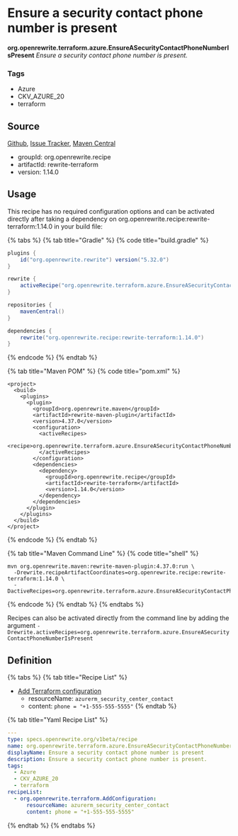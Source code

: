 # Ensure a security contact phone number is present

**org.openrewrite.terraform.azure.EnsureASecurityContactPhoneNumberIsPresent** _Ensure a security contact phone number is present._

### Tags

* Azure
* CKV\_AZURE\_20
* terraform

## Source

[Github](https://github.com/openrewrite/rewrite-terraform), [Issue Tracker](https://github.com/openrewrite/rewrite-terraform/issues), [Maven Central](https://search.maven.org/artifact/org.openrewrite.recipe/rewrite-terraform/1.14.0/jar)

* groupId: org.openrewrite.recipe
* artifactId: rewrite-terraform
* version: 1.14.0

## Usage

This recipe has no required configuration options and can be activated directly after taking a dependency on org.openrewrite.recipe:rewrite-terraform:1.14.0 in your build file:

{% tabs %}
{% tab title="Gradle" %}
{% code title="build.gradle" %}
```groovy
plugins {
    id("org.openrewrite.rewrite") version("5.32.0")
}

rewrite {
    activeRecipe("org.openrewrite.terraform.azure.EnsureASecurityContactPhoneNumberIsPresent")
}

repositories {
    mavenCentral()
}

dependencies {
    rewrite("org.openrewrite.recipe:rewrite-terraform:1.14.0")
}
```
{% endcode %}
{% endtab %}

{% tab title="Maven POM" %}
{% code title="pom.xml" %}
```markup
<project>
  <build>
    <plugins>
      <plugin>
        <groupId>org.openrewrite.maven</groupId>
        <artifactId>rewrite-maven-plugin</artifactId>
        <version>4.37.0</version>
        <configuration>
          <activeRecipes>
            <recipe>org.openrewrite.terraform.azure.EnsureASecurityContactPhoneNumberIsPresent</recipe>
          </activeRecipes>
        </configuration>
        <dependencies>
          <dependency>
            <groupId>org.openrewrite.recipe</groupId>
            <artifactId>rewrite-terraform</artifactId>
            <version>1.14.0</version>
          </dependency>
        </dependencies>
      </plugin>
    </plugins>
  </build>
</project>
```
{% endcode %}
{% endtab %}

{% tab title="Maven Command Line" %}
{% code title="shell" %}
```shell
mvn org.openrewrite.maven:rewrite-maven-plugin:4.37.0:run \
  -Drewrite.recipeArtifactCoordinates=org.openrewrite.recipe:rewrite-terraform:1.14.0 \
  -DactiveRecipes=org.openrewrite.terraform.azure.EnsureASecurityContactPhoneNumberIsPresent
```
{% endcode %}
{% endtab %}
{% endtabs %}

Recipes can also be activated directly from the command line by adding the argument `-Drewrite.activeRecipes=org.openrewrite.terraform.azure.EnsureASecurityContactPhoneNumberIsPresent`

## Definition

{% tabs %}
{% tab title="Recipe List" %}
* [Add Terraform configuration](../addconfiguration.md)
  * resourceName: `azurerm_security_center_contact`
  * content: `phone = "+1-555-555-5555"`
{% endtab %}

{% tab title="Yaml Recipe List" %}
```yaml
---
type: specs.openrewrite.org/v1beta/recipe
name: org.openrewrite.terraform.azure.EnsureASecurityContactPhoneNumberIsPresent
displayName: Ensure a security contact phone number is present
description: Ensure a security contact phone number is present.
tags:
  - Azure
  - CKV_AZURE_20
  - terraform
recipeList:
  - org.openrewrite.terraform.AddConfiguration:
      resourceName: azurerm_security_center_contact
      content: phone = "+1-555-555-5555"
```
{% endtab %}
{% endtabs %}
